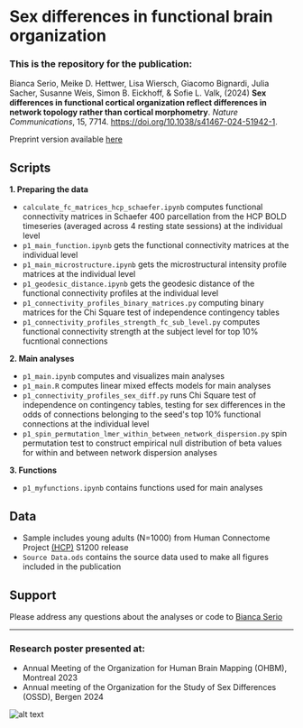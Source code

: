 # Sex differences in functional brain organization

### This is the repository for the publication:
Bianca Serio, Meike D. Hettwer, Lisa Wiersch, Giacomo Bignardi, Julia Sacher, Susanne Weis, Simon B. Eickhoff, & Sofie L. Valk, (2024) **Sex differences in functional cortical organization reflect differences in network topology rather than cortical morphometry**. _Nature Communications_, 15, 7714. https://doi.org/10.1038/s41467-024-51942-1.

Preprint version available [here](https://www.biorxiv.org/content/10.1101/2023.11.23.568437v1)

## Scripts

**1. Preparing the data**
- `calculate_fc_matrices_hcp_schaefer.ipynb` computes functional connectivity matrices in Schaefer 400 parcellation from the HCP BOLD timeseries (averaged across 4 resting state sessions) at the individual level
- `p1_main_function.ipynb` gets the functional connectivity matrices at the individual level
- `p1_main_microstructure.ipynb` gets the microstructural intensity profile matrices at the individual level
- `p1_geodesic_distance.ipynb` gets the geodesic distance of the functional connectivity profiles at the individual level
- `p1_connectivity_profiles_binary_matrices.py` computing binary matrices for the Chi Square test of independence contingency tables
- `p1_connectivity_profiles_strength_fc_sub_level.py` computes functional connectivity strength at the subject level for top 10% fucntional connections


**2. Main analyses**
- `p1_main.ipynb` computes and visualizes main analyses
- `p1_main.R` computes linear mixed effects models for main analyses
- `p1_connectivity_profiles_sex_diff.py`  runs Chi Square test of independence on contingency tables, testing for sex differences in the odds of connections belonging to the seed's top 10% functional connections at the individual level
- `p1_spin_permutation_lmer_within_between_network_dispersion.py` spin permutation test to construct empirical null distribution of beta values for within and between network dispersion analyses

**3. Functions**
- `p1_myfunctions.ipynb` contains functions used for main analyses


## Data
- Sample includes young adults (N=1000) from Human Connectome Project [(HCP)](https://db.humanconnectome.org/) S1200 release
- `Source Data.ods` contains the source data used to make all figures included in the publication


## Support
Please address any questions about the analyses or code to [Bianca Serio](mailto:serio@cbs.mpg.de)

---

### Research poster presented at:
- Annual Meeting of the Organization for Human Brain Mapping (OHBM), Montreal 2023
- Annual meeting of the Organization for the Study of Sex Differences (OSSD), Bergen 2024

![alt text](https://github.com/biancaserio/sex_diff_gradients/blob/master/Poster.png?raw=true)
